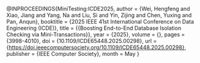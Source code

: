 @INPROCEEDINGS{MiniTesting:ICDE2025,
  author = {Wei, Hengfeng and Xiao, Jiang and Yang, Na and Liu, Si and Yin, Zijing and Chen, Yuxing and Pan, Anqun},
  booktitle = {2025 IEEE 41st International Conference on Data Engineering (ICDE)},
  title = {{Boosting End-to-End Database Isolation Checking via Mini-Transactions}},
  year = {2025},
  volume = {},
  pages = {3998-4010},
  doi = {10.1109/ICDE65448.2025.00298},
  url = {https://doi.ieeecomputersociety.org/10.1109/ICDE65448.2025.00298},
  publisher = {IEEE Computer Society},
  month = May
}